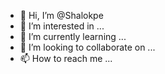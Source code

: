 - 👋 Hi, I’m @Shalokpe
- 👀 I’m interested in ...
- 🌱 I’m currently learning ...
- 💞️ I’m looking to collaborate on ...
- 📫 How to reach me ...

<!---
Shalokpe/Shalokpe is a ✨ special ✨ repository because its `README.md` (this file) appears on your GitHub profile.
You can click the Preview link to take a look at your changes.
--->
